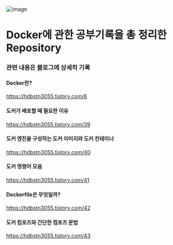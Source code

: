 ![image](https://github.com/HanYoonSoo/Docker-Study/assets/114587653/d3662c23-e77b-47c8-9854-bcade3aaf29c)

# **Docker에 관한 공부기록을 총 정리한 Repository**

### **관련 내용은 블로그에 상세히 기록**

#### **Docker란?**
<https://hdbstn3055.tistory.com/6>
<br>

#### **도커가 배포할 때 필요한 이유**
<https://hdbstn3055.tistory.com/39>
<br>

#### **도커 엔진을 구성하는 도커 이미지와 도커 컨테이너**
<https://hdbstn3055.tistory.com/40>
<br>

#### **도커 명령어 모음**
<https://hdbstn3055.tistory.com/41>
<br>

#### **Dockerfile은 무엇일까?**
<https://hdbstn3055.tistory.com/42>
<br>

#### **도커 컴포즈와 간단한 컴포즈 문법**
<https://hdbstn3055.tistory.com/43>
<br>



